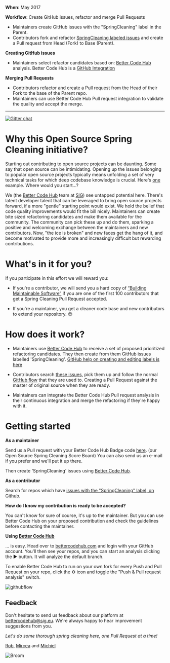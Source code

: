**When**: May 2017

**Workflow**: Create GitHub issues, refactor and merge Pull Requests
* Maintainers create GitHub issues with the "SpringCleaning" label in the Parent.
* Contributors fork and refactor [SpringCleaning labeled issues](https://github.com/issues?utf8=✓&q=is%3Aopen+label%3Aspringcleaning) and create a Pull request from Head (Fork) to Base (Parent).

**Creating GitHub issues**
* Maintainers select refactor candidates based on: [Better Code Hub](https://bettercodehub.com) analysis. Better Code Hub is a [GitHub Integration](https://github.com/integrations/better-code-hub)

**Merging Pull Requests**
* Contributors refactor and create a Pull request from the Head of their Fork to the base of the Parent repo.
* Maintainers can use Better Code Hub Pull request integration to validate the quality and accept the merge.

---------

[![Gitter chat](https://badges.gitter.im/gitterHQ/gitter.png)](https://gitter.im/OpenSourceSpringCleaning/Lobby)

# Why this Open Source Spring Cleaning initiative?

Starting out contributing to open source projects can be daunting. Some say that open source can be intimidating. Opening up the issues belonging to popular open source projects typically means unfolding a set of very technical tasks for which deep codebase knowledge is crucial. Here's [one](https://github.com/ReactiveX/RxJava/issues) example. Where would you start...? 

We (the [Better Code Hub](https://bettercodehub.com) team at [SIG](https://www.sig.eu)) see untapped potential here. There's latent developer talent that can be leveraged to bring open source projects forward, if a more "gentle" starting point would exist. We hold the belief that code quality improvements would fit the bill nicely. Maintainers can create bite sized refactoring candidates and make them available for the community. The community can pick these up and do them, sparking a positive and welcoming exchange between the maintainers and new contributors. Now, "the ice is broken" and new faces get the hang of it, and become motivated to provide more and increasingly difficult but rewarding contributions. 

# What's in it for you? 

If you participate in this effort we will reward you: 

* If you're a contributor, we will send you a hard copy of [“Building Maintainable Software”](http://shop.oreilly.com/product/0636920049159.do) if you are one of the first 100 contributors that get a Spring Cleaning Pull Request accepted.

* If you're a maintainer, you get a cleaner code base and new contributors to extend your repository. 😊 

# How does it work?

* Maintainers use [Better Code Hub](https://bettercodehub.com) to receive a set of proposed prioritized refactoring candidates. They then create from them GitHub issues labelled 'SpringCleaning'. [GitHub help on creating and editing labels is here](https://help.github.com/articles/creating-and-editing-labels-for-issues-and-pull-requests/)

* Contributors search [these issues](https://github.com/issues?utf8=✓&q=is%3Aopen+label%3Aspringcleaning), pick them up and follow the normal [GitHub flow](https://guides.github.com/introduction/flow/) that they are used to. Creating a Pull Request against the master of original source when they are ready. 

* Maintainers can integrate the Better Code Hub Pull request analysis in their continuous integration and merge the refactoring if they're happy with it. 

# Getting started 

**As a maintainer**

Send us a Pull request with your Better Code Hub Badge code [here](https://github.com/OpenSourceSpringCleaning/OpenSourceSpringCleaning.github.io/blob/master/SpringCleaningScoreBoard.md). (our Open Source Spring Cleaning Score Board) You can also send us an e-mail if you prefer and we'll put it up there. 

Then create 'SpringCleaning' issues using [Better Code Hub](https://bettercodehub.com). 

**As a contributor**

Search for repos which have [issues with the "SpringCleaning" label, on Github](https://github.com/issues?utf8=✓&q=is%3Aopen+label%3Aspringcleaning). 

**How do I know my contribution is ready to be accepted?**

You can't know for sure of course, it's up to the maintainer. But you can use Better Code Hub on your proposed contribution and check the guidelines before contacting the maintainer. 

**Using [Better Code Hub](https://bettercodehub.com)**

... is easy. Head over to [bettercodehub.com](https://bettercodehub.com) and login with your GitHub account. You'll then see your repos, and you can start an analysis clicking the ▶️ button. It will analyze the default branch. 

To enable Better Code Hub to run on your own fork for every Push and Pull Request on your repo, click the ⚙ icon and toggle the "Push & Pull request analysis" switch.

![githubflow](https://cdn-images-1.medium.com/max/720/1*N4wz389i80UbXKnjSp_QoA.png "Activate GitHub flow")


## Feedback 

Don't hesitate to send us feedback about our platform at bettercodehub@sig.eu. We're always happy to hear improvement suggestions from you.  

*Let's do some thorough spring cleaning here, one Pull Request at a time!*

[Rob](https://github.com/robvanderleek), [Mircea](https://github.com/mcadariu) and [Michiel](https://github.com/michielcuijpers)

![Broom](https://raw.githubusercontent.com/OpenSourceSpringCleaning/OpenSourceSpringCleaning.github.io/master/27282130.png "Broom")
